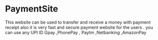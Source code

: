 # PaymentSite
This website can be used to transfer and receive a money with payment receipt also it is very fast and secure payment website for the users . you can use any UPI ID Gpay ,PhonePay , Paytm ,Netbanking ,AmazonPay
